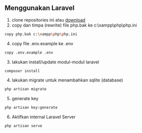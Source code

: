 ## Menggunakan Laravel
1. clone repositories ini atau [download](https://github.com/arthawebid/projectLaravel-kelasB/archive/refs/heads/main.zip) 
2. copy dan timpa (rewrite) file php.bak ke c:\xampp\php\php.ini
```bash
copy php.bak c:\xampp\php\php.ini
```
4. copy file .env.example ke .env
```bash
copy .env.example .env
```
3. lakukan install/update modul-modul laravel
```bash
composer install
```
4. lakukan migrate untuk menambahkan sqlite (database)
```bash
php artisan migrate
```
5. generate key
```bash
php artisan key:generate
```
6. Aktifkan internal Laravel Server
```bash
php artisan serve
```


